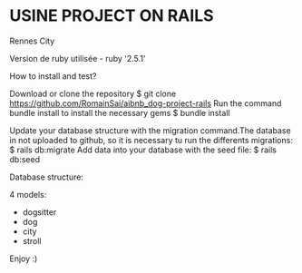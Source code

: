 # USINE PROJECT ON RAILS

Rennes City

Version de ruby utilisée - ruby '2.5.1'


How to install and test?

Download or clone the repository
$ git clone https://github.com/RomainSai/aibnb_dog-project-rails 
Run the command bundle install to install the necessary gems
$ bundle install

Update your database structure with the migration command.The database in not uploaded to github, so it is necessary tu run the differents migrations:
$ rails db:migrate
Add data into your database with the seed file:
$ rails db:seed

Database structure:

4 models:

* dogsitter
* dog
* city
* stroll




Enjoy :)

